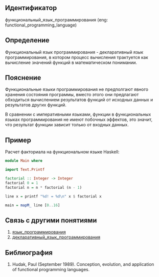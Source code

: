 ## Идентификатор

функциональный_язык_программирования (eng: functional_programming_language)

## Определение

Функциональный язык программирования - декларативный язык программирования, в котором процесс вычисления трактуется как вычисление значений функций в математическом понимании.

## Пояснение

Функциональные языки программирования не предполгают явного хранения состояния программы, вместо этого они предлагают обходиться вычислением результатов функций от исходных данных и результатов других функций.

В сравнении с императивными языками, функции в функциональных языках программирования не имеют побочных эффектов, это значит, что результат функции зависит только от входных данных.

## Пример

Расчет факториала на функциональном языке Haskell:

~~~Haskell
module Main where

import Text.Printf

factorial :: Integer -> Integer
factorial 0 = 1
factorial n = n * factorial (n - 1)

line x = printf "%d! = %d\n" x $ factorial x

main = mapM_ line [0..16]
~~~

## Связь с другими понятиями

1. [язык_программирования](programming_language_1.md)
2. [декларативный_язык_программирования](declarative_programming_language.md)

## Библиография

1. Hudak, Paul (September 1989). Conception, evolution, and application of functional programming languages.
